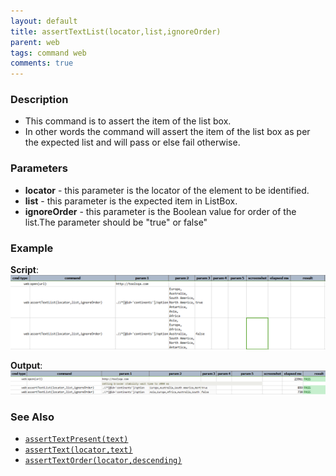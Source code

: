 ```yaml
---
layout: default
title: assertTextList(locator,list,ignoreOrder)
parent: web
tags: command web
comments: true
---
```


### Description

- This command is to assert the item of the list box.
- In other words the command will assert the item of the list box as per the expected list and will pass or else fail otherwise.

### Parameters

- **locator** - this parameter is the locator of the element to be identified.
- **list** - this parameter is the expected item in ListBox.
- **ignoreOrder** - this parameter is the Boolean value for order of the list.The parameter should be "true" or false"

### Example

**Script**:<br/>
![](image/assertTextList_01.png)

**Output**:<br/>
![](image/assertTextList_02.png)

### See Also

- [`assertTextPresent(text)`](assertTextPresent(text).html)
- [`assertText(locator,text)`](assertText(locator,text).html)
- [`assertTextOrder(locator,descending)`](assertTextOrder(locator,descending).html)